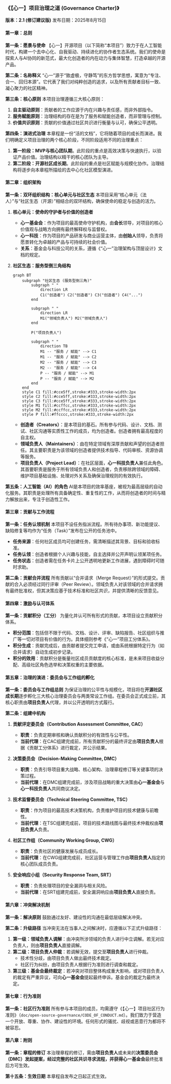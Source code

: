 ### **《【心一】项目治理之道 (Governance Charter)》**

**版本：2.1 (修订建议版)**
发布日期：2025年8月15日

#### **第一章：总则**

**第一条：愿景与使命**
【心一】开源项目（以下简称“本项目”）致力于在人工智能时代，构建一个去中心化、自我驱动、持续进化的协作者生态系统。我们的使命是探索人与AI协同的新范式，最大化创造者的内在动力与集体智慧，打造卓越的开源产品。

**第二条：名称释义**
“心一”源于“致虚极，守静笃”的东方哲学思想，寓意为“专注、合一、回归本源”。它代表了我们对纯粹创造的追求，以及所有贡献者目标一致、凝心聚力的社区精神。

**第三条：核心原则**
本项目治理遵循三大核心原则：
1.  **自主驱动原则**：贡献者的工作应源于内在兴趣与责任感，而非外部指令。
2.  **服务赋能原则**：治理结构的存在是为了服务和赋能创造者，而非管理与控制。
3.  **价值共识原则**：贡献的价值通过社区共识进行衡量与认可，确保公平透明。

**第四条：演进式治理**
本章程是一份“活的文档”，它将随着项目的成长而演进。我们明确定义项目治理的两个核心阶段，不同阶段适用不同的治理重点：
1.  **第一阶段：MVP与核心团队期**。此阶段的重点是高效决策与快速执行，以验证产品价值。治理结构以精干的核心团队为主导。
2.  **第二阶段：开源社区成长期**。此阶段的重点是社区赋能与规模化协作。治理结构将逐步向本章程所描绘的去中心化社区模型演进。

#### **第二章：组织架构**

**第一条：双环组织结构：核心单元与社区生态**
本项目采用“核心单元（法人）”与“社区生态（开源）”相结合的双环结构，确保使命的稳定与创造的活力。

1.  **核心单元：使命的守护者与价值的创造者**
    *   **心一基金会**：作为项目的最高使命守护机构，由**会长**领导，对项目的核心价值观与战略方向拥有最终解释权与监督权。
    *   **心一科技**：作为项目的产品研发与商业运营主体，由**创始人**领导，负责将愿景转化为卓越的产品与可持续的社会价值。
    *   **关系**：基金会与科技公司的关系，遵循《“心一”治理架构与顶层设计》文档的规定。

2.  **社区生态：服务型倒三角结构**
    ```mermaid
    graph BT
        subgraph "社区生态 (服务型倒三角)"
            subgraph " "
                direction LR
                C1("创造者") C2("创造者") C3("创造者") C4("...")
            end
            
            subgraph " "
                direction LR
                M1("领域负责人") M2("领域负责人")
            end

            P("项目负责人")

            subgraph " "
                direction TB
                M1 -- "服务 / 赋能" --> C1
                M1 -- "服务 / 赋能" --> C2
                M2 -- "服务 / 赋能" --> C3
                M2 -- "服务 / 赋能" --> C4
                P -- "服务 / 赋能" --> M1
                P -- "服务 / 赋能" --> M2
            end
        end
        style C1 fill:#cce5ff,stroke:#333,stroke-width:2px
        style C2 fill:#cce5ff,stroke:#333,stroke-width:2px
        style C3 fill:#cce5ff,stroke:#333,stroke-width:2px
        style M1 fill:#ccffcc,stroke:#333,stroke-width:2px
        style M2 fill:#ccffcc,stroke:#333,stroke-width:2px
        style P fill:#ffcccc,stroke:#333,stroke-width:2px
    ```
    *   **创造者（Creators）**：是本项目的基石。所有参与代码、设计、文档、测试、社区沟通等实质性工作的成员，均为创造者。创造者拥有最高程度的自主权。
    *   **领域负责人（Maintainers）**：由在特定领域有深厚贡献和声望的创造者担任。其主要职责是为该领域的创造者提供技术指导、代码审核、资源协调等服务。
    *   **项目负责人（Project Lead）**：在社区层面，**心一科技负责人**兼任此角色。其首要职责是服务于所有领域负责人和创造者，负责移除跨领域的障碍、维护项目基础设施、处理对外关系及确保治理规则的有效执行。

**第五条：人工智能（AI）的角色**
AI是本项目的效率基座，被视为最高层级的自动化服务。其职责是处理所有具备确定性、重复性的工作，从而将创造者的时间与精力解放出来，专注于创造性工作。

#### **第三章：贡献与工作流程**

**第一条：任务认领机制**
本项目不设任务指派流程。所有待办事项、新功能提议、缺陷修复等均作为“任务（Task）”发布在公开的任务池中。
*   **任务来源**：任何社区成员均可创建任务，需清晰描述其背景、目标和验收标准。
*   **任务认领**：创造者根据个人兴趣与技能，自主选择并公开声明认领某项任务。
*   **任务状态**：创造者需在任务卡片上公开透明地更新工作进展，遇到障碍时可随时求助。

**第二条：贡献合并流程**
所有贡献以“合并请求（Merge Request）”的形式提交。贡献的合入必须经过同行评审（Peer Review）。领域负责人对该领域的合并请求拥有最终批准权，但其决策应基于技术标准和社区共识，并提供清晰的反馈意见。

#### **第四章：激励与认可体系**

**第一条：贡献积分（工分）**
为量化并认可所有形式的贡献，本项目设立贡献积分体系。
*   **积分范围**：包括但不限于代码、文档、设计、评审、缺陷报告、社区组织与推广等一切对项目有价值的行为。具体细则参考《“心一”项目工分体系》。
*   **积分生成**：贡献完成后，由贡献者提交完工申请，或由系统根据特定行为（如合并请求）自动生成初步记录。
*   **积分的效用**：贡献积分是衡量社区成员贡献度的核心标准，是未来项目收益分配、高级社区角色选举和决策权重的主要依据。


#### **第五章：治理的演进：委员会与工作组的孵化**

**第一条：委员会与工作组总则**
为保证治理的公平性与规模化，项目将在**开源社区成长期**逐步孵化三大核心治理委员会与两类常设工作组。在委员会正式成立前，其核心职责由**项目负责人**代理，并以公开透明的方式履行。

**第二条：组建中机构**

1.  **贡献评定委员会（Contribution Assessment Committee, CAC）**
    *   **职责**：负责定期审核和确认贡献积分的有效性与公平性。
    *   **当前代理**：在CAC组建完成前，所有贡献积分的最终评定由**项目负责人**根据《贡献工分体系》进行裁定，并公示结果。

2.  **决策委员会（Decision-Making Committee, DMC）**
    *   **职责**：负责引导项目重大战略、核心架构、治理章程修订等关键事项的决策过程。
    *   **当前代理**：在DMC组建完成前，涉及项目战略的重大决策由**心一基金会**与**心一科技负责人**共同商议决定。

3.  **技术监督委员会（Technical Steering Committee, TSC）**
    *   **职责**：作为项目的最高技术决策机构，负责维护项目的技术健康与前瞻性。
    *   **当前代理**：在TSC组建完成前，项目的技术路线图与最终技术仲裁权由**项目负责人**负责。

4.  **社区工作组（Community Working Group, CWG）**
    *   **职责**：负责社区的健康发展与成员成长。
    *   **当前代理**：在CWG组建完成前，社区运营与管理工作由**项目负责人**指定的核心团队成员负责。

5.  **安全响应小组（Security Response Team, SRT）**
    *   **职责**：负责处理项目的安全漏洞与相关风险。
    *   **当前代理**：在SRT组建完成前，安全漏洞响应由**项目负责人**直接负责。

#### **第六章：冲突解决机制**

**第一条：解决原则**
鼓励通过友好、建设性的沟通在最低层级解决冲突。

**第二条：升级路径**
当冲突无法在当事人之间解决时，应遵循以下正式升级路径：
1.  **第一级：领域负责人调解**：由冲突所涉领域的负责人进行中立调解。若无对应负责人，则由**项目负责人**直接调解。
2.  **第二级：项目负责人仲裁**：若调解无效，提交至**项目负责人**进行仲裁。
    *   技术性分歧，由项目负责人做出最终技术裁定。
    *   社区行为纠纷，由项目负责人根据行为准则进行调查和裁定。
3.  **第三级：基金会最终裁定**：若冲突对项目整体构成重大影响，或对项目负责人的裁定有严重异议，可向**心一基金会**提起最终申诉。基金会的裁定为最终决定。

#### **第七章：行为准则**

**第一条：社区行为准则**
所有参与本项目的成员，均需遵守《【心一】项目社区行为准则》（`doc/open-source-governance/CODE_OF_CONDUCT.md`）。我们致力于营造一个开放、尊重、协作、建设性的环境。任何形式的骚扰、歧视或恶意行为都将不被容忍。


#### **第八章：附则**

**第一条：章程的修订**
本治理章程的修订，需由**项目负责人**或未来的**决策委员会（DMC）**发起提案，经过完整的社区共识寻求流程，并获得**心一基金会**最终批准后方可生效。

**第十五条：生效日期**
本章程自发布之日起正式生效。